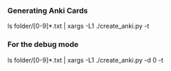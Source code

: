 ### Generating Anki Cards

ls folder/[0-9]*.txt | xargs -L1 ./create_anki.py -t

### For the debug mode 

ls folder/[0-9]*.txt | xargs -L1 ./create_anki.py -d 0 -t
